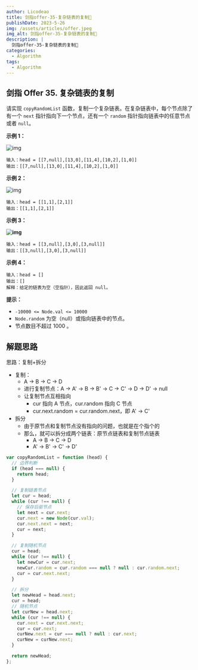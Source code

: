 ```yaml
---
author: Licodeao
title: 剑指offer-35-复杂链表的复制📌
publishDate: 2023-5-26
img: /assets/articles/offer.jpeg
img_alt: 剑指offer-35-复杂链表的复制📌
description: |
  剑指offer-35-复杂链表的复制📌
categories:
  - Algorithm
tags:
  - Algorithm
---
```


## 剑指 Offer 35. 复杂链表的复制

请实现 `copyRandomList` 函数，复制一个复杂链表。在复杂链表中，每个节点除了有一个 `next` 指针指向下一个节点，还有一个 `random` 指针指向链表中的任意节点或者 `null`。

**示例 1：**

![img](https://assets.leetcode-cn.com/aliyun-lc-upload/uploads/2020/01/09/e1.png)

```
输入：head = [[7,null],[13,0],[11,4],[10,2],[1,0]]
输出：[[7,null],[13,0],[11,4],[10,2],[1,0]]
```

**示例 2：**

![img](https://assets.leetcode-cn.com/aliyun-lc-upload/uploads/2020/01/09/e2.png)

```
输入：head = [[1,1],[2,1]]
输出：[[1,1],[2,1]]
```

**示例 3：**

**![img](https://assets.leetcode-cn.com/aliyun-lc-upload/uploads/2020/01/09/e3.png)**

```
输入：head = [[3,null],[3,0],[3,null]]
输出：[[3,null],[3,0],[3,null]]
```

**示例 4：**

```
输入：head = []
输出：[]
解释：给定的链表为空（空指针），因此返回 null。
```

**提示：**

- `-10000 <= Node.val <= 10000`
- `Node.random` 为空（null）或指向链表中的节点。
- 节点数目不超过 1000 。

## 解题思路

思路：复制+拆分

- 复制：
  - A -> B -> C -> D
  - 进行复制节点：A -> A' -> B -> B' -> C -> C' -> D -> D' -> null
  - 让复制节点互相指向
    - cur 指向 A 节点，cur.random 指向 C 节点
    - cur.next.random = cur.random.next，即 A' -> C'
- 拆分
  - 由于原节点和复制节点没有指向的问题，也就是在个指个的
  - 那么，就可以拆分成两个链表：原节点链表和复制节点链表
    - A -> B -> C -> D
    - A' -> B' -> C' -> D'

```javascript
var copyRandomList = function (head) {
  // 边界判断
  if (head === null) {
    return head;
  }

  // 复制链表节点
  let cur = head;
  while (cur !== null) {
    // 保存后驱节点
    let next = cur.next;
    cur.next = new Node(cur.val);
    cur.next.next = next;
    cur = next;
  }

  // 复制随机节点
  cur = head;
  while (cur !== null) {
    let newCur = cur.next;
    newCur.random = cur.random === null ? null : cur.random.next;
    cur = cur.next.next;
  }

  // 拆分
  let newHead = head.next;
  cur = head;
  // 随机节点
  let curNew = head.next;
  while (cur !== null) {
    cur.next = cur.next.next;
    cur = cur.next;
    curNew.next = cur === null ? null : cur.next;
    curNew = curNew.next;
  }

  return newHead;
};
```
